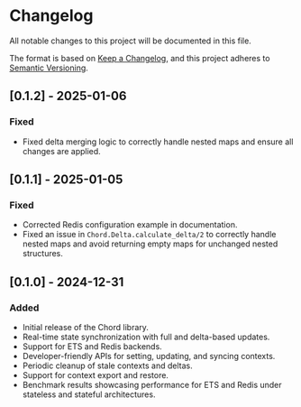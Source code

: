 # Changelog

All notable changes to this project will be documented in this file.

The format is based on [Keep a Changelog](https://keepachangelog.com/en/1.0.0/),
and this project adheres to [Semantic Versioning](https://semver.org/).

## [0.1.2] - 2025-01-06
### Fixed
- Fixed delta merging logic to correctly handle nested maps and ensure all changes are applied.

## [0.1.1] - 2025-01-05
### Fixed
- Corrected Redis configuration example in documentation.
- Fixed an issue in `Chord.Delta.calculate_delta/2` to correctly handle nested maps and avoid returning empty maps for unchanged nested structures.

## [0.1.0] - 2024-12-31
### Added
- Initial release of the Chord library.
- Real-time state synchronization with full and delta-based updates.
- Support for ETS and Redis backends.
- Developer-friendly APIs for setting, updating, and syncing contexts.
- Periodic cleanup of stale contexts and deltas.
- Support for context export and restore.
- Benchmark results showcasing performance for ETS and Redis under stateless and stateful architectures.
